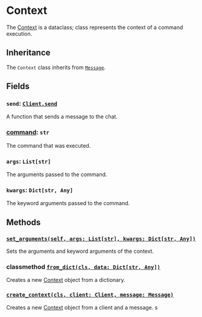 # Context

The [Context](https://github.com/programminglaboratorys/nin0lib/blob/main/nin0lib/context.py#L8) is a dataclass; class represents the context of a command execution.

## Inheritance

The `Context` class inherits from [`Message`](https://github.com/programminglaboratorys/nin0lib/blob/main/nin0lib.docs/message.md).

## Fields

### `send`: [`Client.send`](https://github.com/programminglaboratorys/nin0lib/blob/main/nin0lib.docs/client.md#sendself-message-str)

A function that sends a message to the chat.

### [command](https://github.com/programminglaboratorys/nin0lib/blob/main/nin0lib/bot.py#L30): `str`

The command that was executed.

### `args`: `List[str]`

The arguments passed to the command.

### `kwargs`: `Dict[str, Any]`

The keyword arguments passed to the command.

## Methods

### [`set_arguments(self, args: List[str], kwargs: Dict[str, Any])`](https://github.com/programminglaboratorys/nin0lib/blob/main/nin0lib/context.py#L14)

Sets the arguments and keyword arguments of the context.

### classmethod [`from_dict(cls, data: Dict[str, Any])`](https://github.com/programminglaboratorys/nin0lib/blob/main/nin0lib/context.py#L19)

Creates a new [Context](https://github.com/programminglaboratorys/nin0lib/blob/main/nin0lib/context.py#L8) object from a dictionary.

### [`create_context(cls, client: Client, message: Message)`](https://github.com/programminglaboratorys/nin0lib/blob/main/nin0lib/context.py#L26)

Creates a new [Context](https://github.com/programminglaboratorys/nin0lib/blob/main/nin0lib/context.py#L8) object from a client and a message.
s
